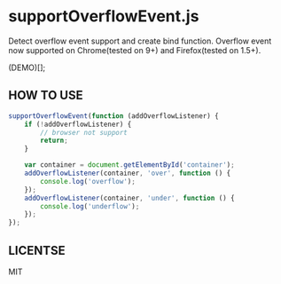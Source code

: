supportOverflowEvent.js
===

Detect overflow event support and create bind function. Overflow event now supported on Chrome(tested on 9+) and Firefox(tested on 1.5+).

(DEMO)[];

HOW TO USE
---

```javascript
supportOverflowEvent(function (addOverflowListener) {
    if (!addOverflowListener) {
        // browser not support
        return;
    }

    var container = document.getElementById('container');
    addOverflowListener(container, 'over', function () {
        console.log('overflow');
    });
    addOverflowListener(container, 'under', function () {
        console.log('underflow');
    });
});
```

LICENTSE
---
MIT
